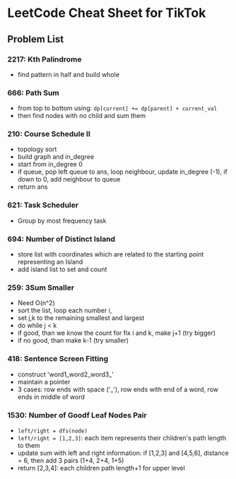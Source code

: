 # LeetCode Cheat Sheet for TikTok

## Problem List

### 2217: Kth Palindrome
- find pattern in half and build whole

### 666: Path Sum

- from top to bottom using: `dp[current] += dp[parent] + current_val`
- then find nodes with no child and sum them

### 210: Course Schedule II

- topology sort
- build graph and in_degree
- start from in_degree 0
- if queue, pop left queue to ans, loop neighbour, update in_degree (-1), if down to 0, add neighbour to queue
- return ans

### 621: Task Scheduler

- Group by most frequency task

### 694: Number of Distinct Island

- store list with coordinates which are related to the starting point representing an Island
- add island list to set and count

### 259: 3Sum Smaller

- Need O(n^2)
- sort the list, loop each number i,
- set j,k to the remaining smallest and largest
- do while j < k
- if good, than we know the count for fix i and k, make j+1 (try bigger)
- if no good, than make k-1 (try smaller)

### 418: Sentence Screen Fitting

- construct 'word1_word2_word3_'
- maintain a pointer
- 3 cases: row ends with space ('_'), row ends with end of a word, row ends in middle of word

### 1530: Number of Goodf Leaf Nodes Pair

- `left/right = dfs(node)`
- `left/right = [1,2,3]`: each item represents their children's path length to them
- update sum with left and right information: if [1,2,3] and [4,5,6], distance = 6, then add 3 pairs (1+4, 2+4, 1+5)
- return [2,3,4]: each children path length+1 for upper level